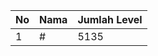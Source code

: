 | No | Nama            | Jumlah Level |
|----|-----------------|--------------|
| 1  | #    |    5135        |
